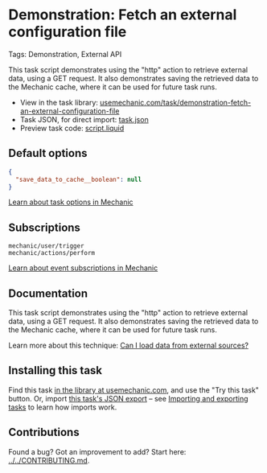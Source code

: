 # Demonstration: Fetch an external configuration file

Tags: Demonstration, External API

This task script demonstrates using the "http" action to retrieve external data, using a GET request. It also demonstrates saving the retrieved data to the Mechanic cache, where it can be used for future task runs.

* View in the task library: [usemechanic.com/task/demonstration-fetch-an-external-configuration-file](https://usemechanic.com/task/demonstration-fetch-an-external-configuration-file)
* Task JSON, for direct import: [task.json](../../tasks/demonstration-fetch-an-external-configuration-file.json)
* Preview task code: [script.liquid](./script.liquid)

## Default options

```json
{
  "save_data_to_cache__boolean": null
}
```

[Learn about task options in Mechanic](https://docs.usemechanic.com/article/471-task-options)

## Subscriptions

```liquid
mechanic/user/trigger
mechanic/actions/perform
```

[Learn about event subscriptions in Mechanic](https://docs.usemechanic.com/article/408-subscriptions)

## Documentation

This task script demonstrates using the "http" action to retrieve external data, using a GET request. It also demonstrates saving the retrieved data to the Mechanic cache, where it can be used for future task runs.

Learn more about this technique: [Can I load data from external sources?](https://docs.usemechanic.com/article/460-can-i-load-data-from-external-sources)

## Installing this task

Find this task [in the library at usemechanic.com](https://usemechanic.com/task/demonstration-fetch-an-external-configuration-file), and use the "Try this task" button. Or, import [this task's JSON export](../../tasks/demonstration-fetch-an-external-configuration-file.json) – see [Importing and exporting tasks](https://docs.usemechanic.com/article/505-importing-and-exporting-tasks) to learn how imports work.

## Contributions

Found a bug? Got an improvement to add? Start here: [../../CONTRIBUTING.md](../../CONTRIBUTING.md).
